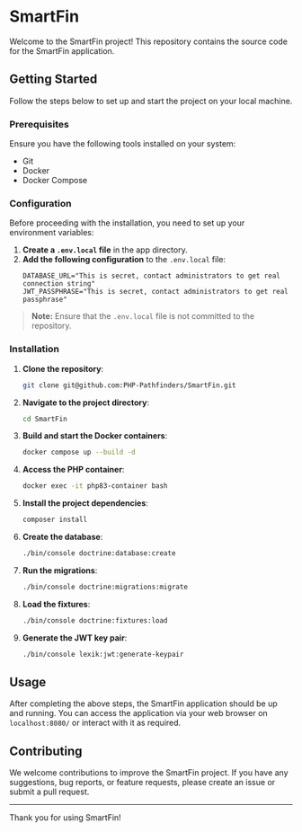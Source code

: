 # SmartFin

Welcome to the SmartFin project! This repository contains the source code for the SmartFin application.

## Getting Started

Follow the steps below to set up and start the project on your local machine.

### Prerequisites

Ensure you have the following tools installed on your system:

- Git
- Docker
- Docker Compose

### Configuration

Before proceeding with the installation, you need to set up your environment variables:

1. **Create a `.env.local` file** in the app directory.
2. **Add the following configuration** to the `.env.local` file:
    ```dotenv
    DATABASE_URL="This is secret, contact administrators to get real connection string"
    JWT_PASSPHRASE="This is secret, contact administrators to get real passphrase"
    ```

> **Note:** Ensure that the `.env.local` file is not committed to the repository.

### Installation

1. **Clone the repository**:
    ```bash
    git clone git@github.com:PHP-Pathfinders/SmartFin.git
    ```

2. **Navigate to the project directory**:
    ```bash
    cd SmartFin
    ```

3. **Build and start the Docker containers**:
    ```bash
    docker compose up --build -d
    ```

4. **Access the PHP container**:
    ```bash
    docker exec -it php83-container bash
    ```

5. **Install the project dependencies**:
    ```bash
    composer install
    ```

6. **Create the database**:
    ```bash
    ./bin/console doctrine:database:create
    ```

7. **Run the migrations**:
    ```bash
    ./bin/console doctrine:migrations:migrate
    ```

8. **Load the fixtures**:
    ```bash
    ./bin/console doctrine:fixtures:load
    ```

9. **Generate the JWT key pair**:
    ```bash
    ./bin/console lexik:jwt:generate-keypair
    ```

## Usage

After completing the above steps, the SmartFin application should be up and running. You can access the application via your web browser on `localhost:8080/` or interact with it as required.

## Contributing

We welcome contributions to improve the SmartFin project. If you have any suggestions, bug reports, or feature requests, please create an issue or submit a pull request.

---

Thank you for using SmartFin!
